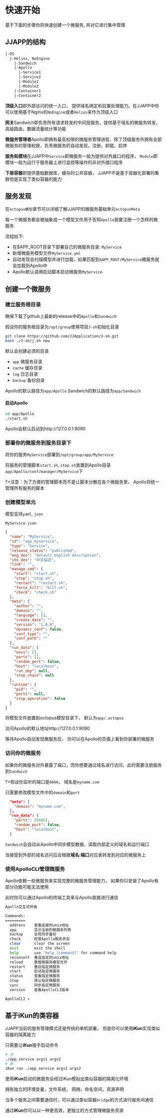 # 快速开始
基于下面的步骤你将快速创建一个微服务, 并对它进行集中管理

## JJAPP的结构
```bash
|-OS
  |-Helios, NoEngine
    |-Sandwich
    |-Apollo
      |-Service1
      |-Service2
      |-Module1
      |-Module2
    |-Container1
    |-Container2    
```

**顶级入口**即外部访问的统一入口， 提供域名绑定和前置处理能力。在JJAPP中你可以使用基于Nginx的`NoEngine`或者`Helios`来作为顶级入口

**网关**Sandwich即负责所有请求转发的中间层服务，提供基于域名的微服务转发，高级路由，数据流量统计等功能

**微服务管理者**Apollo即拥有最高权限的微服务管理进程，除了顶级服务外拥有全部微服务的管理权限，负责微服务的自动发现，注册，卸载，启停

**服务和模块**在JJAPP中`Service`即微服务一般为提供对外接口的程序， `Module`即模块一般为运行于服务器上进行监控等操作的非对外接口程序

**下层容器**即提供基础数据库，缓存的公共容器， JJAPP不是基于容器化部署的集群但是实现了类似容器的能力

## 服务发现
在`octopus模型`章节可以详细了解JJAPP的微服务基础单元`octopusMeta`

每一个微服务都会被抽象成一个模型文件用于告知`Apollo`我要注册一个怎样的微服务

流程如下:
- 在$APP_ROOT目录下部署自己的微服务目录: `MyService`
- 新增微服务模型文件`MyService.yml`
- 自动发现会扫描模型并进行加载，如果匹配到`$APP_ROOT/MyService`微服务就会加载到Apollo中
- Apollo默认调用启动脚本启动微服务`MyService`

## 创建一个微服务

### 建立服务根目录
确保下载了github上最新的release中的`Apollo`和`Sandwich`

假设你的服务根目录为`/opt/group`使用项目`J-sh`初始化目录
```bash
git clone https://github.com/JJApplication/J-sh.git
bash ./J-sh/j.sh new
```

默认会创建必须的目录
- `app` 微服务目录
- `cache` 缓存目录
- `log` 日志目录
- `backup` 备份目录

Apollo的默认路径为`app/Apollo`
Sandwich的默认路径为`app/Sandwich`

#### 启动Apollo
```bash
cd app/Apollo
./start.sh
```
Apollo会默认启动到http://127.0.0.1:9090

### 部署你的微服务到服务目录下
将你的服务`MyService`部署到`/opt/group/app/MyService`

将服务的管理脚本`start.sh`, `stop.sh`放置到Apollo目录`app/Apollo/conf/manager/MyService`下

?>注意：为了方便的管理脚本而不是让脚本分散在各个微服务里， Apollo将统一管理所有服务的脚本

### 创建模型单元
模型支持`yaml`, `json`

`MyService.json`

```json
{
  "name": "MyService",
  "id": "app_myservice",
  "type": "Service",
  "release_status": "published",
  "eng_des": "default english description",
  "chs_des": "中文描述",
  "link": "",
  "manage_cmd": {
    "start": "start.sh",
    "stop": "stop.sh",
    "restart": "restart.sh",
    "force_kill": "kill.sh",
    "check": "check.sh"
  },
  "meta": {
    "author": "",
    "domain": "",
    "language": [],
    "create_date": "",
    "version": "1.0.0",
    "dynamic_conf": false,
    "conf_type": "",
    "conf_path": ""
  },
  "run_data": {
    "envs": [],
    "ports": [],
    "random_port": false,
    "host": "localhost",
    "run_dep": null,
    "stop_chain": null
  },
  "runtime": {
    "pid": "",
    "ports": null,
    "stop_operation": false
  }
}
```
将模型文件放置到octopus模型目录下， 默认为`app/.octopus`

访问Apollo的默认地址http://127.0.0.1:9090

等待Apollo自动发现微服务后， 你可以在Apollo的页面上看到你部署的微服务

### 访问你的微服务
如果你的微服务对外暴露了端口，而你想要通过域名进行访问，此时需要注册服务到`Sandwich`

?>假设你监听的端口是`6666`， 域名是`myname.com`

只需要修改模型文件中的`domain`和`port`

```json
  "meta": {
    "domain": "myname.com",
  },
  "run_data": {
    "ports": [6666],
    "random_port": false,
    "host": "localhost",
  }
```

`Sandwich`会自动从Apollo中同步模型数据，读取内部定义的域名和运行端口

当接受到外部的域名访问后会根据**域名:端口**对应表转发到对应的微服务上

### 使用ApolloCLI管理微服务
Apollo依赖一些微服务来实现完整的微服务管理能力， 如果你只安装了Apollo有部分功能可能无法使用

此时你可以通过Apollo的终端工具来与Apollo直接进行通信

```bash
Apollo交互式终端

Commands:
=========
  address    查看连接的unix地址
  app        显示注册的微服务列表
  backup     全局同步备份
  check      检查Apollo服务状态
  clear      clear the screen
  exit       exit the shell
  help       use 'help [command]' for command help
  reconnect  重连指定的unix地址
  reload     重载微服务模型文件
  restart    重启指定微服务
  start      启动指定微服务
  status     查看指定微服务
  stop       停止指定微服务
  sync       同步指定微服务
  version    查看ApolloCLI版本

ApolloCLI »  
```

## 基于iKun的类容器
JJAPP当前的服务管理模式还是传统的单机部署， 但是你可以使用**iKun**实现类似容器的隔离能力

只需要让**iKun**接手启动命令

```bash
# 旧
./app_service args1 args2
# 新
iKun run ./app_service args1 args2
```

使用**iKun**启动的微服务会经过iKun模拟出类似容器的隔离化环境

拥有独立的环境变量，文件系统， 网络，命名空间，资源声明

当多个服务之间需要通信时，可以通过类似容器`bridge`的方式进行服务间通信

通过**iKun**你可以以一种更高效，更独立的方式管理微服务资源